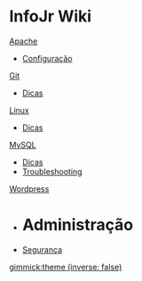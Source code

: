 # InfoJr Wiki

[Apache]()

  * [Configuração](pages/apache/conf.md)

[Git]()

  * [Dicas](pages/git/dicas.md)

[Linux]()

  * [Dicas](pages/linux/dicas.md)

[MySQL]()

  * [Dicas](pages/mysql/dicas.md)
  * [Troubleshooting](pages/mysql/erros.md)

[Wordpress]()

  * # Administração
  * [Segurança](pages/wordpress/seguranca.md)

[gimmick:theme (inverse: false)](slate)

<script type="text/javascript">

  var _gaq = _gaq || [];
  _gaq.push(['_setAccount', 'UA-44627253-1']);
  _gaq.push(['_trackPageview']);

  (function() {
    var ga = document.createElement('script'); ga.type = 'text/javascript'; ga.async = true;
    ga.src = ('https:' == document.location.protocol ? 'https://ssl' : 'http://www') + '.google-analytics.com/ga.js';
    var s = document.getElementsByTagName('script')[0]; s.parentNode.insertBefore(ga, s);
  })();

</script>
